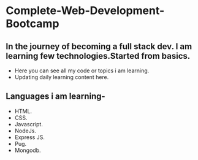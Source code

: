 # Complete-Web-Development-Bootcamp
## In the journey of becoming a full stack dev. I am learning few  technologies.Started from  basics.
* Here you can see all my code or topics i am learning.
* Updating daily learning content here.


## Languages i am learning-
* HTML.
* CSS.
* Javascript.
* NodeJs.
* Express JS.
* Pug.
* Mongodb.
